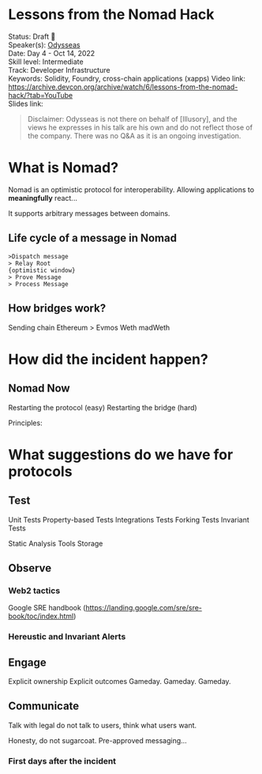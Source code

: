 # Lessons from the Nomad Hack

Status: Draft 📝  
Speaker(s): [Odysseas](https://app.devcon.org/speakers/WB8KEZ)    
Date: Day 4 - Oct 14, 2022  
Skill level: Intermediate   
Track: Developer Infrastructure  
Keywords: Solidity, Foundry, cross-chain applications (xapps)
Video link: https://archive.devcon.org/archive/watch/6/lessons-from-the-nomad-hack/?tab=YouTube  
Slides link:  
> Disclaimer: Odysseas is not there on behalf of [Illusory], and the views he expresses in his talk are his own and do not reflect those of the company. There was no Q&A as it is an ongoing investigation.

# What is Nomad?
Nomad is an optimistic protocol for interoperability. Allowing applications to **meaningfully** react...

It supports arbitrary messages between domains.

## Life cycle of a message in Nomad
    >Dispatch message 
    > Relay Root 
    {optimistic window}
    > Prove Message 
    > Process Message

## How bridges work?
Sending chain
Ethereum > Evmos
Weth madWeth

# How did the incident happen?


## Nomad Now
Restarting the protocol (easy)
Restarting the bridge (hard)

Principles:

# What suggestions do we have for protocols

## Test
Unit Tests
Property-based Tests
Integrations Tests
Forking Tests
Invariant Tests

Static Analysis Tools
Storage 

## Observe

### Web2 tactics
Google SRE handbook (https://landing.google.com/sre/sre-book/toc/index.html)

### Hereustic and Invariant Alerts

## Engage
Explicit ownership
Explicit outcomes
Gameday. Gameday. Gameday.

## Communicate

Talk with legal do not talk to users, think what users want.

Honesty, do not sugarcoat.
Pre-approved messaging...

### First days after the incident
